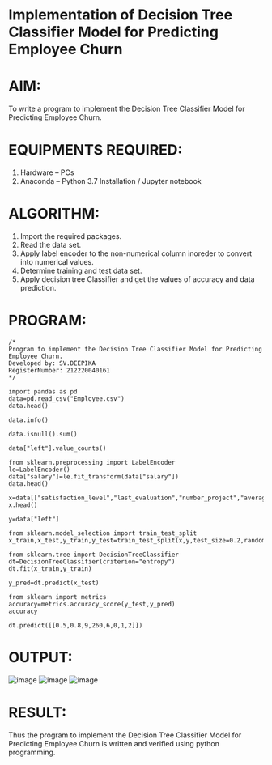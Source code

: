 # Implementation of Decision Tree Classifier Model for Predicting Employee Churn
# AIM:
To write a program to implement the Decision Tree Classifier Model for Predicting Employee Churn.
# EQUIPMENTS REQUIRED:
1. Hardware – PCs
2. Anaconda – Python 3.7 Installation / Jupyter notebook
# ALGORITHM:
1. Import the required packages.
2. Read the data set.
3. Apply label encoder to the non-numerical column inoreder to convert into numerical values.
4. Determine training and test data set.
5. Apply decision tree Classifier and get the values of accuracy and data prediction.
# PROGRAM:
```
/*
Program to implement the Decision Tree Classifier Model for Predicting Employee Churn.
Developed by: SV.DEEPIKA
RegisterNumber: 212220040161
*/
```

```
import pandas as pd
data=pd.read_csv("Employee.csv")
data.head()

data.info()

data.isnull().sum()

data["left"].value_counts()

from sklearn.preprocessing import LabelEncoder
le=LabelEncoder()
data["salary"]=le.fit_transform(data["salary"])
data.head()

x=data[["satisfaction_level","last_evaluation","number_project","average_montly_hours","time_spend_company","Work_accident","promotion_last_5years","salary"]]
x.head()

y=data["left"]

from sklearn.model_selection import train_test_split
x_train,x_test,y_train,y_test=train_test_split(x,y,test_size=0.2,random_state=100)

from sklearn.tree import DecisionTreeClassifier
dt=DecisionTreeClassifier(criterion="entropy")
dt.fit(x_train,y_train)

y_pred=dt.predict(x_test)

from sklearn import metrics
accuracy=metrics.accuracy_score(y_test,y_pred)
accuracy

dt.predict([[0.5,0.8,9,260,6,0,1,2]])
```
# OUTPUT:
![image](https://user-images.githubusercontent.com/94619247/201917378-f750f735-b0de-4c36-a58a-d2210a8d0010.png)
![image](https://user-images.githubusercontent.com/94619247/201917408-58edce69-d06b-4e25-8c62-9ce6eebdbca2.png)
![image](https://user-images.githubusercontent.com/94619247/201917447-92363a1f-068c-4ab6-abc8-e8e5f1eb0199.png)

# RESULT:
Thus the program to implement the  Decision Tree Classifier Model for Predicting Employee Churn is written and verified using python programming.
